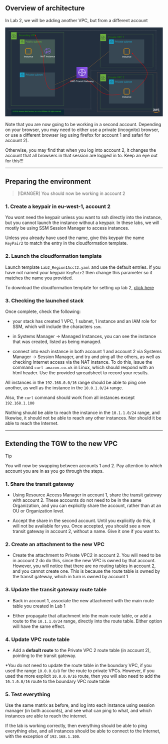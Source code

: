 ## Overview of architecture

In Lab 2, we will be adding another VPC, but from a different account

![Lab2 Architecture](img/lab2.png)


Note that you are now going to be working in a second account. Depending on your browser, you may need to either use a private (incognito) browser, or use a different browser (eg using firefox for account 1 and safari for account 2).

Otherwise, you may find that when you log into account 2, it changes the account that all browsers in that session are logged in to. Keep an eye out for this!!!

---

## Preparing the environment

> [!DANGER]
> You should now be working in account 2

### 1. Create a keypair in eu-west-1, account 2

You wont need the keypair unless you want to ssh directly into the instance, but you cannot launch the instance without a keypair. In these labs, we will mostly be using SSM Session Manager to access instances.

Unless you already have used the name, give this keypair the name `KeyPair2` to match the entry in the cloudformation template.

### 2. Launch the cloudformation template

Launch template `Lab2_Region1Acct2.yaml` and use the default entries. If you have not named your keypair `KeyPair2` then change this parameter so it matches the name you provided.

To download the cloudformation template for setting up lab 2, [click here](https://networking-workshop.s3-eu-west-1.amazonaws.com/Lab1_Region1Acct1.yaml)

### 3. Checking the launched stack

Once complete, check the following:

* your stack has created 1 VPC, 1 subnet, 1 instance and an IAM role for SSM, which will include the characters `ssm`.

* in Systems Manager -> Managed Instances, you can see the instance that was created, listed as being managed.

* connect into each instance in both account 1 and account 2 via Systems Manager -> Session Manager, and try and ping all the others, as well as checking Internet access via the NAT instance. To do this, issue the command `curl amazon.co.uk` in Linux, which should respond with an html header. Use the provided spreadsheet to record your results.

All instances in the `192.168.0.0/16` range should be able to ping one another, as well as the instance in the `10.0.1.0/24` range.

Also, the `curl` command should work from all instances except `192.168.1.100` 

Nothing should be able to reach the instance in the `10.1.1.0/24` range, and likewise, it should not be able to reach any other instances. Nor should it be able to reach the Internet.

---

## Extending the TGW to the new VPC

> [!TIP]
> You will now be swapping between accounts 1 and 2. Pay attention to which account you are in as you go through the steps. 

### 1. Share the transit gateway

* Using Resource Access Manager in account 1, share the transit gateway with account 2. These accounts do not need to be in the same Organization, and you can explicitly share the account, rather than at an OU or Organization level.

* Accept the share in the second account. Until you explicitly do this, it will not be available for you. Once accepted, you should see a new transit gateway in account 2, without a name. Give it one if you want to.

### 2. Create an attachment to the new VPC

* Create the attachment to Private VPC2 in account 2. You will need to be in account 2 do do this, since the new VPC is owned by that account. However, you will notice that there are no routing tables in account 2, and you cannot create one. This is because the route table is owned by the transit gateway, which in turn is owned by account 1

### 3. Update the transit gateway route table

* Back in account 1, associate the new attachment with the main route table you created in Lab 1

* Either propagate that attachment into the main route table, or add a route to the `10.1.1.0/24` range, directly into the route table. Either option will have the same effect.

### 4. Update VPC route table

* Add a **default route** to the Private VPC 2 route table (in account 2), pointing to the transit gateway. 

*You do not need to update the route table in the boundary VPC, if you used the range `10.0.0.0/8` for the route to private VPCs. However, if you used the more explicit `10.0.0.0/16` route, then you will also need to add the `10.1.0.0/16` route to the boundary VPC route table

### 5. Test everything

Use the same matrix as before, and log into each instance using session manager (in both accounts), and see what can ping to what, and which instances are able to reach the internet.

If the lab is working correctly, then everything should be able to ping everything else, and all instances should be able to connect to the Internet, with the exception of `192.168.1.100`.

